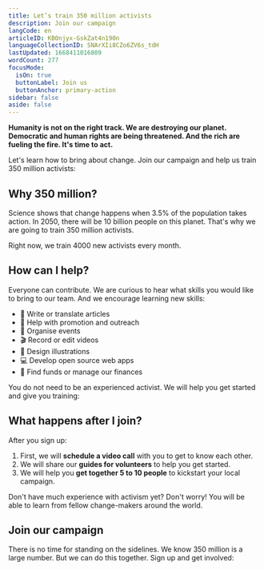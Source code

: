 ```yaml
---
title: Let’s train 350 million activists
description: Join our campaign
langCode: en
articleID: KB0njyx-GskZat4n190n
languageCollectionID: SNArXIi8CZo6ZV6s_tdH
lastUpdated: 1668411016809
wordCount: 277
focusMode:
  isOn: true
  buttonLabel: Join us
  buttonAnchor: primary-action
sidebar: false
aside: false
---
```


**Humanity is not on the right track. We are destroying our planet. Democratic and human rights are being threatened. And the rich are fueling the fire. It's time to act.**

Let's learn how to bring about change. Join our campaign and help us train 350 million activists:

<action-button buttonanchor="primary-action" buttonlabel="Join our campaign"></action-button>

## **Why 350 million?**

Science shows that change happens when 3.5% of the population takes action. In 2050, there will be 10 billion people on this planet. That's why we are going to train 350 million activists.

Right now, we train 4000 new activists every month.

## **How can I help?**

Everyone can contribute. We are curious to hear what skills you would like to bring to our team. And we encourage learning new skills:

- 📝 Write or translate articles
- 📢 Help with promotion and outreach
- 📆 Organise events
- 🎬 Record or edit videos
- 🎨 Design illustrations
- 💻 Develop open source web apps
- 🤑 Find funds or manage our finances

You do not need to be an experienced activist. We will help you get started and give you training:

<action-button buttonanchor="primary-action" buttonlabel="Join our campaign"></action-button>

## **What happens after I join?**

After you sign up:

1.  First, we will **schedule a video call** with you to get to know each other.
2.  We will share our **guides for volunteers** to help you get started.
3.  We will help you **get together 5 to 10 people** to kickstart your local campaign.

Don't have much experience with activism yet? Don't worry! You will be able to learn from fellow change-makers around the world.

<action-signup><h2>Join our campaign</h2><p>There is no time for standing on the sidelines. We know 350 million is a large number. But we can do this together. Sign up and get involved:</p></action-signup>
